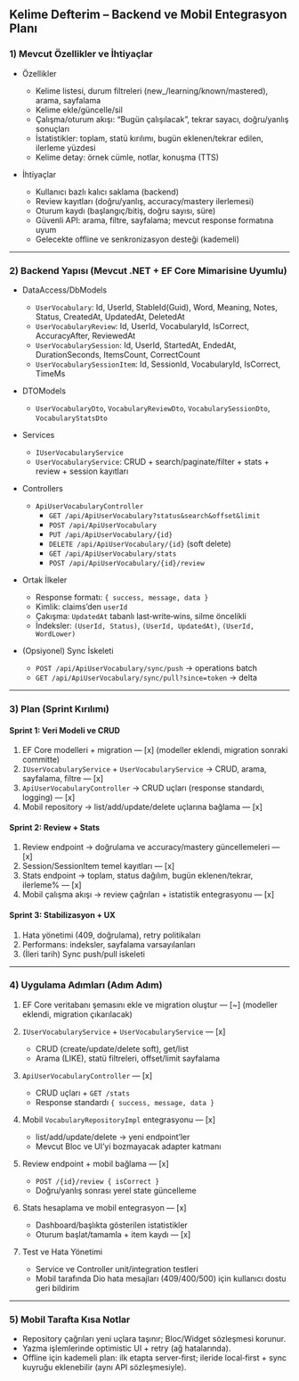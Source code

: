 ## Kelime Defterim – Backend ve Mobil Entegrasyon Planı

### 1) Mevcut Özellikler ve İhtiyaçlar

- Özellikler
  - Kelime listesi, durum filtreleri (new_/learning/known/mastered), arama, sayfalama
  - Kelime ekle/güncelle/sil
  - Çalışma/oturum akışı: “Bugün çalışılacak”, tekrar sayacı, doğru/yanlış sonuçları
  - İstatistikler: toplam, statü kırılımı, bugün eklenen/tekrar edilen, ilerleme yüzdesi
  - Kelime detay: örnek cümle, notlar, konuşma (TTS)

- İhtiyaçlar
  - Kullanıcı bazlı kalıcı saklama (backend)
  - Review kayıtları (doğru/yanlış, accuracy/mastery ilerlemesi)
  - Oturum kaydı (başlangıç/bitiş, doğru sayısı, süre)
  - Güvenli API: arama, filtre, sayfalama; mevcut response formatına uyum
  - Gelecekte offline ve senkronizasyon desteği (kademeli)

---

### 2) Backend Yapısı (Mevcut .NET + EF Core Mimarisine Uyumlu)

- DataAccess/DbModels
  - `UserVocabulary`: Id, UserId, StableId(Guid), Word, Meaning, Notes, Status, CreatedAt, UpdatedAt, DeletedAt
  - `UserVocabularyReview`: Id, UserId, VocabularyId, IsCorrect, AccuracyAfter, ReviewedAt
  - `UserVocabularySession`: Id, UserId, StartedAt, EndedAt, DurationSeconds, ItemsCount, CorrectCount
  - `UserVocabularySessionItem`: Id, SessionId, VocabularyId, IsCorrect, TimeMs

- DTOModels
  - `UserVocabularyDto`, `VocabularyReviewDto`, `VocabularySessionDto`, `VocabularyStatsDto`

- Services
  - `IUserVocabularyService`
  - `UserVocabularyService`: CRUD + search/paginate/filter + stats + review + session kayıtları

- Controllers
  - `ApiUserVocabularyController`
    - `GET /api/ApiUserVocabulary?status&search&offset&limit`
    - `POST /api/ApiUserVocabulary`
    - `PUT /api/ApiUserVocabulary/{id}`
    - `DELETE /api/ApiUserVocabulary/{id}` (soft delete)
    - `GET /api/ApiUserVocabulary/stats`
    - `POST /api/ApiUserVocabulary/{id}/review`

- Ortak İlkeler
  - Response formatı: `{ success, message, data }`
  - Kimlik: claims’den `userId`
  - Çakışma: `UpdatedAt` tabanlı last‑write‑wins, silme öncelikli
  - İndeksler: `(UserId, Status)`, `(UserId, UpdatedAt)`, `(UserId, WordLower)`

- (Opsiyonel) Sync İskeleti
  - `POST /api/ApiUserVocabulary/sync/push` → operations batch
  - `GET /api/ApiUserVocabulary/sync/pull?since=token` → delta

---

### 3) Plan (Sprint Kırılımı)

#### Sprint 1: Veri Modeli ve CRUD
1. EF Core modelleri + migration — [x] (modeller eklendi, migration sonraki committe)
2. `IUserVocabularyService` + `UserVocabularyService` → CRUD, arama, sayfalama, filtre — [x]
3. `ApiUserVocabularyController` → CRUD uçları (response standardı, logging) — [x]
4. Mobil repository → list/add/update/delete uçlarına bağlama — [x]

#### Sprint 2: Review + Stats
1. Review endpoint → doğrulama ve accuracy/mastery güncellemeleri — [x]
2. Session/SessionItem temel kayıtları — [x]
3. Stats endpoint → toplam, status dağılım, bugün eklenen/tekrar, ilerleme% — [x]
4. Mobil çalışma akışı → review çağrıları + istatistik entegrasyonu — [x]

#### Sprint 3: Stabilizasyon + UX
1. Hata yönetimi (409, doğrulama), retry politikaları
2. Performans: indeksler, sayfalama varsayılanları
3. (İleri tarih) Sync push/pull iskeleti

---

### 4) Uygulama Adımları (Adım Adım)

1) EF Core veritabanı şemasını ekle ve migration oluştur — [~] (modeller eklendi, migration çıkarılacak)

2) `IUserVocabularyService` + `UserVocabularyService` — [x]
   - CRUD (create/update/delete soft), get/list
   - Arama (LIKE), statü filtreleri, offset/limit sayfalama

3) `ApiUserVocabularyController` — [x]
   - CRUD uçları + `GET /stats`
   - Response standardı `{ success, message, data }`

4) Mobil `VocabularyRepositoryImpl` entegrasyonu — [x]
   - list/add/update/delete → yeni endpoint’ler
   - Mevcut Bloc ve UI’yi bozmayacak adapter katmanı

5) Review endpoint + mobil bağlama — [x]
   - `POST /{id}/review { isCorrect }`
   - Doğru/yanlış sonrası yerel state güncelleme

6) Stats hesaplama ve mobil entegrasyon — [x]
   - Dashboard/başlıkta gösterilen istatistikler
   - Oturum başlat/tamamla + item kaydı — [x]

7) Test ve Hata Yönetimi
   - Service ve Controller unit/integration testleri
   - Mobil tarafında Dio hata mesajları (409/400/500) için kullanıcı dostu geri bildirim

---

### 5) Mobil Tarafta Kısa Notlar

- Repository çağrıları yeni uçlara taşınır; Bloc/Widget sözleşmesi korunur.
- Yazma işlemlerinde optimistic UI + retry (ağ hatalarında).
- Offline için kademeli plan: ilk etapta server‑first; ileride local‑first + sync kuyruğu eklenebilir (aynı API sözleşmesiyle).


